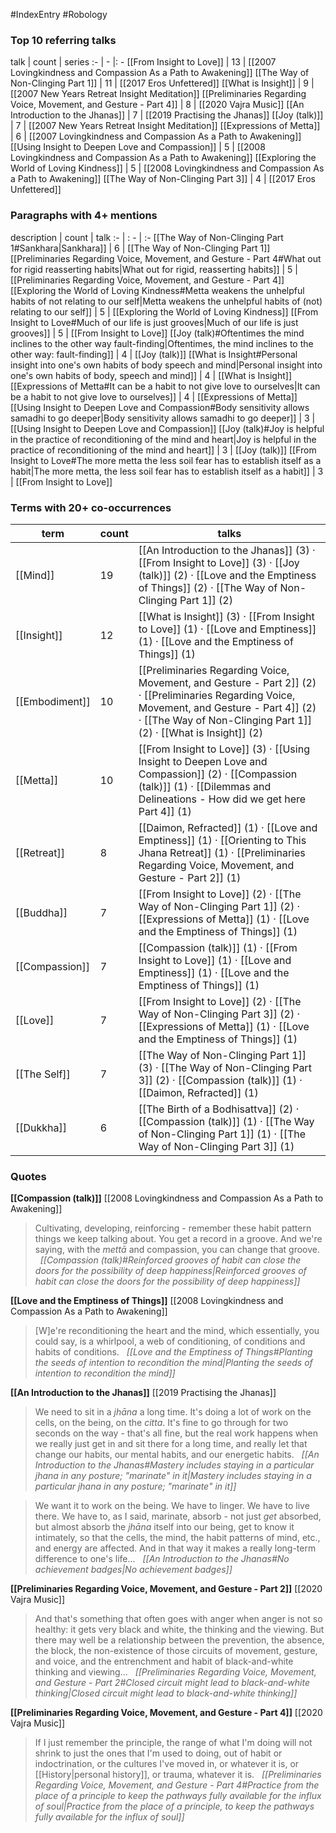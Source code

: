 #IndexEntry #Robology

### Top 10 referring talks
talk | count | series
:- | - |: -
[[From Insight to Love]] | 13 | [[2007 Lovingkindness and Compassion As a Path to Awakening]]
[[The Way of Non-Clinging Part 1]] | 11 | [[2017 Eros Unfettered]]
[[What is Insight]] | 9 | [[2007 New Years Retreat Insight Meditation]]
[[Preliminaries Regarding Voice, Movement, and Gesture - Part 4]] | 8 | [[2020 Vajra Music]]
[[An Introduction to the Jhanas]] | 7 | [[2019 Practising the Jhanas]]
[[Joy (talk)]] | 7 | [[2007 New Years Retreat Insight Meditation]]
[[Expressions of Metta]] | 6 | [[2007 Lovingkindness and Compassion As a Path to Awakening]]
[[Using Insight to Deepen Love and Compassion]] | 5 | [[2008 Lovingkindness and Compassion As a Path to Awakening]]
[[Exploring the World of Loving Kindness]] | 5 | [[2008 Lovingkindness and Compassion As a Path to Awakening]]
[[The Way of Non-Clinging Part 3]] | 4 | [[2017 Eros Unfettered]]

### Paragraphs with 4+ mentions
description | count | talk
:- | : - | :-
[[The Way of Non-Clinging Part 1#Sankhara\|Sankhara]] | 6 | [[The Way of Non-Clinging Part 1]]
[[Preliminaries Regarding Voice, Movement, and Gesture - Part 4#What out for rigid reasserting habits\|What out for rigid, reasserting habits]] | 5 | [[Preliminaries Regarding Voice, Movement, and Gesture - Part 4]]
[[Exploring the World of Loving Kindness#Metta weakens the unhelpful habits of not relating to our self\|Metta weakens the unhelpful habits of (not) relating to our self]] | 5 | [[Exploring the World of Loving Kindness]]
[[From Insight to Love#Much of our life is just grooves\|Much of our life is just grooves]] | 5 | [[From Insight to Love]]
[[Joy (talk)#Oftentimes the mind inclines to the other way fault-finding\|Oftentimes, the mind inclines to the other way: fault-finding]] | 4 | [[Joy (talk)]]
[[What is Insight#Personal insight into one's own habits of body speech and mind\|Personal insight into one's own habits of body, speech and mind]] | 4 | [[What is Insight]]
[[Expressions of Metta#It can be a habit to not give love to ourselves\|It can be a habit to not give love to ourselves]] | 4 | [[Expressions of Metta]]
[[Using Insight to Deepen Love and Compassion#Body sensitivity allows samadhi to go deeper\|Body sensitivity allows samadhi to go deeper]] | 3 | [[Using Insight to Deepen Love and Compassion]]
[[Joy (talk)#Joy is helpful in the practice of reconditioning of the mind and heart\|Joy is helpful in the practice of reconditioning of the mind and heart]] | 3 | [[Joy (talk)]]
[[From Insight to Love#The more metta the less soil fear has to establish itself as a habit\|The more metta, the less soil fear has to establish itself as a habit]] | 3 | [[From Insight to Love]]

### Terms with 20+ co-occurrences
term | count | talks
-|-|-
[[Mind]] | 19 | <span class="counts">[[An Introduction to the Jhanas]] (3) · [[From Insight to Love]] (3) · [[Joy (talk)]] (2) · [[Love and the Emptiness of Things]] (2) · [[The Way of Non-Clinging Part 1]] (2)</span> 
[[Insight]] | 12 | <span class="counts">[[What is Insight]] (3) · [[From Insight to Love]] (1) · [[Love and Emptiness]] (1) · [[Love and the Emptiness of Things]] (1)</span> 
[[Embodiment]] | 10 | <span class="counts">[[Preliminaries Regarding Voice, Movement, and Gesture - Part 2]] (2) · [[Preliminaries Regarding Voice, Movement, and Gesture - Part 4]] (2) · [[The Way of Non-Clinging Part 1]] (2) · [[What is Insight]] (2)</span> 
[[Metta]] | 10 | <span class="counts">[[From Insight to Love]] (3) · [[Using Insight to Deepen Love and Compassion]] (2) · [[Compassion (talk)]] (1) · [[Dilemmas and Delineations - How did we get here Part 4]] (1)</span> 
[[Retreat]] | 8 | <span class="counts">[[Daimon, Refracted]] (1) · [[Love and Emptiness]] (1) · [[Orienting to This Jhana Retreat]] (1) · [[Preliminaries Regarding Voice, Movement, and Gesture - Part 2]] (1)</span> 
[[Buddha]] | 7 | <span class="counts">[[From Insight to Love]] (2) · [[The Way of Non-Clinging Part 1]] (2) · [[Expressions of Metta]] (1) · [[Love and the Emptiness of Things]] (1)</span> 
[[Compassion]] | 7 | <span class="counts">[[Compassion (talk)]] (1) · [[From Insight to Love]] (1) · [[Love and Emptiness]] (1) · [[Love and the Emptiness of Things]] (1)</span> 
[[Love]] | 7 | <span class="counts">[[From Insight to Love]] (2) · [[The Way of Non-Clinging Part 3]] (2) · [[Expressions of Metta]] (1) · [[Love and the Emptiness of Things]] (1)</span> 
[[The Self]] | 7 | <span class="counts">[[The Way of Non-Clinging Part 1]] (3) · [[The Way of Non-Clinging Part 3]] (2) · [[Compassion (talk)]] (1) · [[Daimon, Refracted]] (1)</span> 
[[Dukkha]] | 6 | <span class="counts">[[The Birth of a Bodhisattva]] (2) · [[Compassion (talk)]] (1) · [[The Way of Non-Clinging Part 1]] (1) · [[The Way of Non-Clinging Part 3]] (1)</span> 

### Quotes
**[[Compassion (talk)]]**
<span class="counts">[[2008 Lovingkindness and Compassion As a Path to Awakening]]</span>
> Cultivating, developing, reinforcing - remember these habit pattern things we keep talking about. You get a record in a groove. And we're saying, with the _mettā_ and compassion, you can change that groove. &nbsp;&nbsp;<span class="counts">_[[Compassion (talk)#Reinforced grooves of habit can close the doors for the possibility of deep happiness|Reinforced grooves of habit can close the doors for the possibility of deep happiness]]_</span>

**[[Love and the Emptiness of Things]]**
<span class="counts">[[2008 Lovingkindness and Compassion As a Path to Awakening]]</span>
> [W]e're reconditioning the heart and the mind, which essentially, you could say, is a whirlpool, a web of conditioning, of conditions and habits of conditions. &nbsp;&nbsp;<span class="counts">_[[Love and the Emptiness of Things#Planting the seeds of intention to recondition the mind|Planting the seeds of intention to recondition the mind]]_</span>

**[[An Introduction to the Jhanas]]**
<span class="counts">[[2019 Practising the Jhanas]]</span>
> We need to sit in a _jhāna_ a long time. It's doing a lot of work on the cells, on the being, on the _citta_. It's fine to go through for two seconds on the way - that's all fine, but the real work happens when we really just get in and sit there for a long time, and really let that change our habits, our mental habits, and our energetic habits. &nbsp;&nbsp;<span class="counts">_[[An Introduction to the Jhanas#Mastery includes staying in a particular jhana in any posture; "marinate" in it|Mastery includes staying in a particular jhana in any posture; "marinate" in it]]_</span>

> We want it to work on the being. We have to linger. We have to live there. We have to, as I said, marinate, absorb - not just _get_ absorbed, but almost absorb the _jhāna_ itself into our being, get to know it intimately, so that the cells, the mind, the habit patterns of mind, etc., and energy are affected. And in that way it makes a really long-term difference to one's life... &nbsp;&nbsp;<span class="counts">_[[An Introduction to the Jhanas#No achievement badges|No achievement badges]]_</span>

**[[Preliminaries Regarding Voice, Movement, and Gesture - Part 2]]**
<span class="counts">[[2020 Vajra Music]]</span>
> And that's something that often goes with anger when anger is not so healthy: it gets very black and white, the thinking and the viewing. But there may well be a relationship between the prevention, the absence, the block, the non-existence of those circuits of movement, gesture, and voice, and the entrenchment and habit of black-and-white thinking and viewing... &nbsp;&nbsp;<span class="counts">_[[Preliminaries Regarding Voice, Movement, and Gesture - Part 2#Closed circuit might lead to black-and-white thinking|Closed circuit might lead to black-and-white thinking]]_</span>

**[[Preliminaries Regarding Voice, Movement, and Gesture - Part 4]]**
<span class="counts">[[2020 Vajra Music]]</span>
> If I just remember the principle, the range of what I'm doing will not shrink to just the ones that I'm used to doing, out of habit or indoctrination, or the cultures I've moved in, or whatever it is, or [[History|personal history]], or trauma, whatever it is. &nbsp;&nbsp;<span class="counts">_[[Preliminaries Regarding Voice, Movement, and Gesture - Part 4#Practice from the place of a principle to keep the pathways fully available for the influx of soul|Practice from the place of a principle, to keep the pathways fully available for the influx of soul]]_</span>


